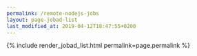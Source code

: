 ```yaml
---
permalink: /remote-nodejs-jobs
layout: page-jobad-list
last_modified_at: 2019-04-12T18:47:55+0200
---
```

{% include render_jobad_list.html permalink=page.permalink %}
